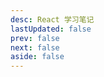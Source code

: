 ```yaml
---
desc: React 学习笔记
lastUpdated: false
prev: false
next: false
aside: false
---
```


<SummaryPage path="/前端知识/React/" :desc="$frontmatter.desc"></SummaryPage>
